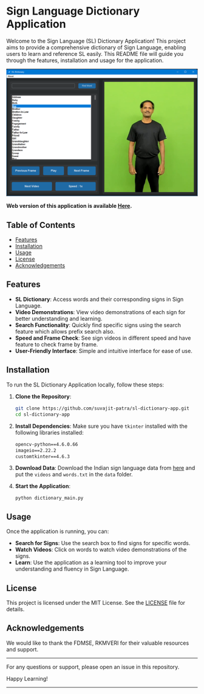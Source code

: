# Sign Language Dictionary Application

Welcome to the Sign Language (SL) Dictionary Application! This project aims to provide a comprehensive dictionary of Sign Language, enabling users to learn and reference SL easily. This README file will guide you through the features, installation and usage for the application.

![ISL Dictionary](misc/isl_dict.png)

**Web version of this application is available [Here](cs.rkmvu.ac.in/~isl).**

## Table of Contents
- [Features](#features)
- [Installation](#installation)
- [Usage](#usage)
- [License](#license)
- [Acknowledgements](#acknowledgements)

## Features

- **SL Dictionary**: Access words and their corresponding signs in Sign Language.
- **Video Demonstrations**: View video demonstrations of each sign for better understanding and learning.
- **Search Functionality**: Quickly find specific signs using the search feature which allows prefix search also.
- **Speed and Frame Check**: See sign videos in different speed and have feature to check frame by frame.
- **User-Friendly Interface**: Simple and intuitive interface for ease of use.

## Installation

To run the SL Dictionary Application locally, follow these steps:

1. **Clone the Repository**:
    ```bash
    git clone https://github.com/suvajit-patra/sl-dictionary-app.git
    cd sl-dictionary-app
    ```

2. **Install Dependencies**:
    Make sure you have `tkinter` installed with the following libraries installed:
    ```
    opencv-python==4.6.0.66
    imageio==2.22.2
    customtkinter==4.6.3
    ```

3. **Download Data**:
    Download the Indian sign language data from [here](https://drive.google.com/file/d/1LERX4tOWdBjIRuEV-XJOTeX2EyPDBQFG/view?usp=sharing) and put the `videos` and `words.txt` in the `data` folder.

4. **Start the Application**:
    ```
    python dictionary_main.py
    ```

## Usage

Once the application is running, you can:

- **Search for Signs**: Use the search box to find signs for specific words.
- **Watch Videos**: Click on words to watch video demonstrations of the signs.
- **Learn**: Use the application as a learning tool to improve your understanding and fluency in Sign Language.

## License

This project is licensed under the MIT License. See the [LICENSE](LICENSE) file for details.

## Acknowledgements

We would like to thank the FDMSE, RKMVERI for their valuable resources and support.


---

For any questions or support, please open an issue in this repository.

Happy Learning!

---
